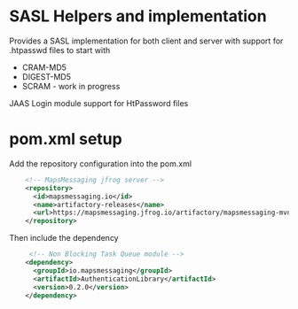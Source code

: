 # SASL Helpers and implementation
Provides a SASL implementation for both client and server with support for .htpasswd files to start with 

- CRAM-MD5
- DIGEST-MD5
- SCRAM - work in progress

JAAS Login module support for HtPassword files

# pom.xml setup

Add the repository configuration into the pom.xml
``` xml
    <!-- MapsMessaging jfrog server --> 
    <repository>
      <id>mapsmessaging.io</id>
      <name>artifactory-releases</name>
      <url>https://mapsmessaging.jfrog.io/artifactory/mapsmessaging-mvn-prod</url>
    </repository>
```    

Then include the dependency
``` xml
     <!-- Non Blocking Task Queue module -->
    <dependency>
      <groupId>io.mapsmessaging</groupId>
      <artifactId>AuthenticationLibrary</artifactId>
      <version>0.2.0</version>
    </dependency>
```   

